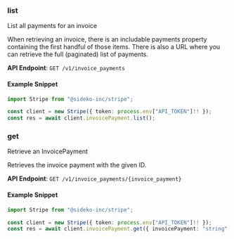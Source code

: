 
### list <a name="list"></a>
List all payments for an invoice

<p>When retrieving an invoice, there is an includable payments property containing the first handful of those items. There is also a URL where you can retrieve the full (paginated) list of payments.</p>

**API Endpoint**: `GET /v1/invoice_payments`

#### Example Snippet

```typescript
import Stripe from "@sideko-inc/stripe";

const client = new Stripe({ token: process.env["API_TOKEN"]!! });
const res = await client.invoicePayment.list();
```

### get <a name="get"></a>
Retrieve an InvoicePayment

<p>Retrieves the invoice payment with the given ID.</p>

**API Endpoint**: `GET /v1/invoice_payments/{invoice_payment}`

#### Example Snippet

```typescript
import Stripe from "@sideko-inc/stripe";

const client = new Stripe({ token: process.env["API_TOKEN"]!! });
const res = await client.invoicePayment.get({ invoicePayment: "string" });
```
